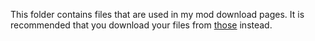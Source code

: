This folder contains files that are used in my mod download pages. It is recommended that you download your files from [those](https://github.com/LeeTwentyThree/Lee23-SubnauticaMods/blob/main/Downloads/DownloadPages/ModDownloads-Subnautica.md) instead.